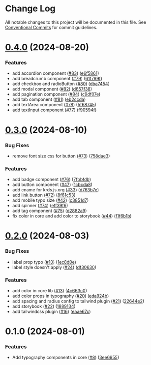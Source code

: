 # Change Log

All notable changes to this project will be documented in this file.
See [Conventional Commits](https://conventionalcommits.org) for commit guidelines.

# [0.4.0](https://github.com/KRDS-community/krds-react/compare/v0.3.0...v0.4.0) (2024-08-20)


### Features

* add accordion component ([#83](https://github.com/KRDS-community/krds-react/issues/83)) ([e6f5861](https://github.com/KRDS-community/krds-react/commit/e6f58612d9d9a48308395393fb65a4bb4ad988f1))
* add breadcrumb component ([#79](https://github.com/KRDS-community/krds-react/issues/79)) ([61f799f](https://github.com/KRDS-community/krds-react/commit/61f799fc74bfc2d06055b6ddfe9e69005e3449b5))
* add checkbox and radioButton ([#80](https://github.com/KRDS-community/krds-react/issues/80)) ([dba7454](https://github.com/KRDS-community/krds-react/commit/dba74544d6d5e28b1c7fe8b7dc20367b81844ce5))
* add modal component ([#82](https://github.com/KRDS-community/krds-react/issues/82)) ([d657f38](https://github.com/KRDS-community/krds-react/commit/d657f3881446e36c64bcc1ed45068442db537b3b))
* add pagination component ([#84](https://github.com/KRDS-community/krds-react/issues/84)) ([c9df07e](https://github.com/KRDS-community/krds-react/commit/c9df07e2b335490c8133ccf8bc3fc46c244f703a))
* add tab component ([#81](https://github.com/KRDS-community/krds-react/issues/81)) ([eb2ccda](https://github.com/KRDS-community/krds-react/commit/eb2ccdac26c5dad44ef0997d0a278f10645886dc))
* add textArea component ([#78](https://github.com/KRDS-community/krds-react/issues/78)) ([5f68745](https://github.com/KRDS-community/krds-react/commit/5f687459b047dd73e5c39bb261b2cab42ccce266))
* add textInput component ([#77](https://github.com/KRDS-community/krds-react/issues/77)) ([f90594f](https://github.com/KRDS-community/krds-react/commit/f90594fafe8907ea9077a14178fd723e1290323e))





# [0.3.0](https://github.com/KRDS-community/krds-react/compare/v0.2.0...v0.3.0) (2024-08-10)


### Bug Fixes

* remove font size css for button ([#73](https://github.com/KRDS-community/krds-react/issues/73)) ([758dae3](https://github.com/KRDS-community/krds-react/commit/758dae349258c5779a41d83a27913f5bff3ae2b8))


### Features

* add badge component ([#76](https://github.com/KRDS-community/krds-react/issues/76)) ([7fbbfdb](https://github.com/KRDS-community/krds-react/commit/7fbbfdbbfa662265c14d011024982da011cb4a31))
* add button component ([#47](https://github.com/KRDS-community/krds-react/issues/47)) ([1cbcda8](https://github.com/KRDS-community/krds-react/commit/1cbcda85a651ecdca2596f089ccad957fe86ea74))
* add cname for krds.js.org ([#33](https://github.com/KRDS-community/krds-react/issues/33)) ([d763b7e](https://github.com/KRDS-community/krds-react/commit/d763b7e26d1ca8650e5a37081daac1db3dea5ad8))
* add link button ([#72](https://github.com/KRDS-community/krds-react/issues/72)) ([8f61c53](https://github.com/KRDS-community/krds-react/commit/8f61c530ac27ca7088712b6c209145c7e3b76b16))
* add mobile typo size ([#42](https://github.com/KRDS-community/krds-react/issues/42)) ([c3851d7](https://github.com/KRDS-community/krds-react/commit/c3851d72e7852845787be0955d6ace65580e782f))
* add spinner ([#74](https://github.com/KRDS-community/krds-react/issues/74)) ([eff39f6](https://github.com/KRDS-community/krds-react/commit/eff39f61f8fe8557189048f09ed2b285efedc2eb))
* add tag component ([#75](https://github.com/KRDS-community/krds-react/issues/75)) ([d2882a9](https://github.com/KRDS-community/krds-react/commit/d2882a9d8a92b4e4c490ea205104c4d1cae6a42c))
* fix color in core and add color to storybook ([#44](https://github.com/KRDS-community/krds-react/issues/44)) ([f1f6b1b](https://github.com/KRDS-community/krds-react/commit/f1f6b1b3308d197b45a118afbd93389b0712ef69))





# [0.2.0](https://github.com/KRDS-community/krds-react/compare/v0.1.0...v0.2.0) (2024-08-03)


### Bug Fixes

* label prop typo ([#10](https://github.com/KRDS-community/krds-react/issues/10)) ([1ec8d0e](https://github.com/KRDS-community/krds-react/commit/1ec8d0e14aa54d264cab5fe2830a81951d495d78))
* label style doesn't apply ([#24](https://github.com/KRDS-community/krds-react/issues/24)) ([df30630](https://github.com/KRDS-community/krds-react/commit/df30630b35f238d86b75360e8c67a3e77be899aa))


### Features

* add color in core lib ([#13](https://github.com/KRDS-community/krds-react/issues/13)) ([4c663c0](https://github.com/KRDS-community/krds-react/commit/4c663c0ddc6daceff0631e697e28f2ddcdb99764))
* add color props in typography ([#20](https://github.com/KRDS-community/krds-react/issues/20)) ([eda924b](https://github.com/KRDS-community/krds-react/commit/eda924b8b496e002ee1c04396dfe66fe805ae457))
* add spacing and radius config to tailwind plugin ([#21](https://github.com/KRDS-community/krds-react/issues/21)) ([22644e2](https://github.com/KRDS-community/krds-react/commit/22644e2979ed871216735098e402b758dc14fd18))
* add storybook ([#22](https://github.com/KRDS-community/krds-react/issues/22)) ([1889134](https://github.com/KRDS-community/krds-react/commit/1889134d5c89c308b36719cec032bf4bc672d4d1))
* add tailwindcss plugin ([#16](https://github.com/KRDS-community/krds-react/issues/16)) ([eaae67c](https://github.com/KRDS-community/krds-react/commit/eaae67c60112807a2681cabbdc78497fbd50d125))





# 0.1.0 (2024-08-01)


### Features

* Add typography components in core ([#8](https://github.com/KRDS-community/krds-react/issues/8)) ([3ee6955](https://github.com/KRDS-community/krds-react/commit/3ee695555b2735265a5ee50ce90d67c5591be5df))
